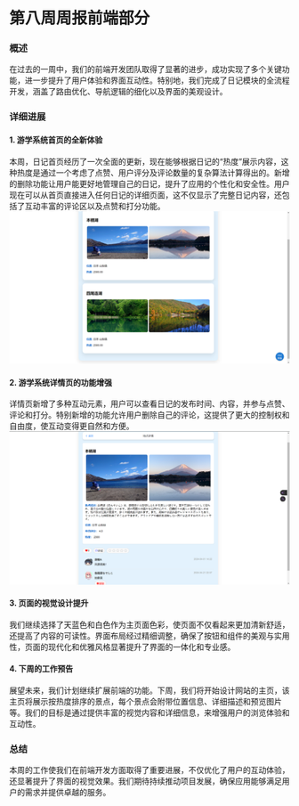 # 第八周周报前端部分

### 概述
在过去的一周中，我们的前端开发团队取得了显著的进步，成功实现了多个关键功能，进一步提升了用户体验和界面互动性。特别地，我们完成了日记模块的全流程开发，涵盖了路由优化、导航逻辑的细化以及界面的美观设计。

### 详细进展

#### 1. 游学系统首页的全新体验
本周，日记首页经历了一次全面的更新，现在能够根据日记的“热度”展示内容，这种热度是通过一个考虑了点赞、用户评分及评论数量的复杂算法计算得出的。新增的删除功能让用户能更好地管理自己的日记，提升了应用的个性化和安全性。用户现在可以从首页直接进入任何日记的详细页面，这不仅显示了完整日记内容，还包括了互动丰富的评论区以及点赞和打分功能。
![](8001.png)

#### 2. 游学系统详情页的功能增强
详情页新增了多种互动元素，用户可以查看日记的发布时间、内容，并参与点赞、评论和打分。特别新增的功能允许用户删除自己的评论，这提供了更大的控制权和自由度，使互动变得更自然和方便。
![](8002.png)

#### 3. 页面的视觉设计提升
我们继续选择了天蓝色和白色作为主页面色彩，使页面不仅看起来更加清新舒适，还提高了内容的可读性。界面布局经过精细调整，确保了按钮和组件的美观与实用性，页面的现代化和优雅风格显著提升了界面的一体化和专业感。

#### 4. 下周的工作预告
展望未来，我们计划继续扩展前端的功能。下周，我们将开始设计网站的主页，该主页将展示按热度排序的景点，每个景点会附带位置信息、详细描述和预览图片等。我们的目标是通过提供丰富的视觉内容和详细信息，来增强用户的浏览体验和互动性。

### 总结
本周的工作使我们在前端开发方面取得了重要进展，不仅优化了用户的互动体验，还显著提升了界面的视觉效果。我们期待持续推动项目发展，确保应用能够满足用户的需求并提供卓越的服务。